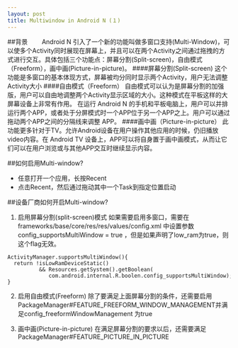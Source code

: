 ```yaml
---
layout: post
title: Multiwindow in Android N (１)
---
```

##背景
　　Android N 引入了一个新的功能叫做多窗口支持(Multi-Window)，可以使多个Activity同时展现在屏幕上，并且可以在两个Activity之间通过拖拽的方式进行交互。具体包括三个功能点：屏幕分割(Split-screen)，自由模式（Freeform），画中画(Picture-in-picture)。
####屏幕分割(Split-screen)
这个功能是多窗口的基本体现方式，屏幕被均分同时显示两个Activity，用户无法调整Activity大小
####自由模式（Freeform）
自由模式可以认为是屏幕分割的加强版，用户可以自由地调整两个Activity显示区域的大小。这种模式在平板这样的大屏幕设备上非常有作用。
在运行 Android N 的手机和平板电脑上，用户可以并排运行两个APP，或者处于分屏模式时一个APP位于另一个APP之上。用户可以通过拖动两个APP之间的分隔线来调整 APP。
####画中画（Picture-in-picture）
此功能更多针对于TV。允许Android设备在用户操作其他应用的时候，仍旧播放video内容。在 Android TV 设备上，APP可以将自身置于画中画模式，从而让它们可以在用户浏览或与其他APP交互时继续显示内容。

##如何启用Multi-window?
- 任意打开一个应用，长按Recent
- 点击Recent，然后通过拖动其中一个Task到指定位置启动

##设备厂商如何开启Multi-window?
1. 启用屏幕分割(split-screen)模式
如果需要启用多窗口，需要在frameworks/base/core/res/res/values/config.xml 中设置参数config_supportsMultiWindow = true ，但是如果声明了low_ram为true，则这个flag无效。
```
ActivityManager.supportsMultiWindow(){  
  return !isLowRamDeviceStatic()  
          && Resources.getSystem().getBoolean(  
             com.android.internal.R.boolen.config_supportsMultiWindow);  
}  
```
2. 启用自由模式(Freeform)
除了要满足上面屏幕分割的条件，还需要启用
PackageManager#FEATURE_FREEFORM_WINDOW_MANAGEMENT并满足config_freeformWindowManagement 为true

3. 画中画(Picture-in-picture)
在满足屏幕分割的要求以后，还需要满足PackageManager#FEATURE_PICTURE_IN_PICTURE

